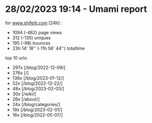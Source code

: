 # 28/02/2023 19:14 - Umami report
for www.shifeiti.com [24h] :

 - 1094 (-462) page views
 - 312 (-135) uniques
 - 195 (-98) bounces
 - 23h 14' 18'' (-11h 56' 44'') totaltime


top 10 urls:
 - 297x [/blog/2022-12-09/]
 - 276x [/]
 - 136x [/blog/2023-01-12/]
 - 52x [/blog/2022-12-22/]
 - 48x [/blog/2023-02-03/]
 - 30x [/wiki/]
 - 26x [/about/]
 - 24x [/blog/categories/]
 - 19x [/blog/2023-02-01/]
 - 16x [/blog/2022-05-07/]


